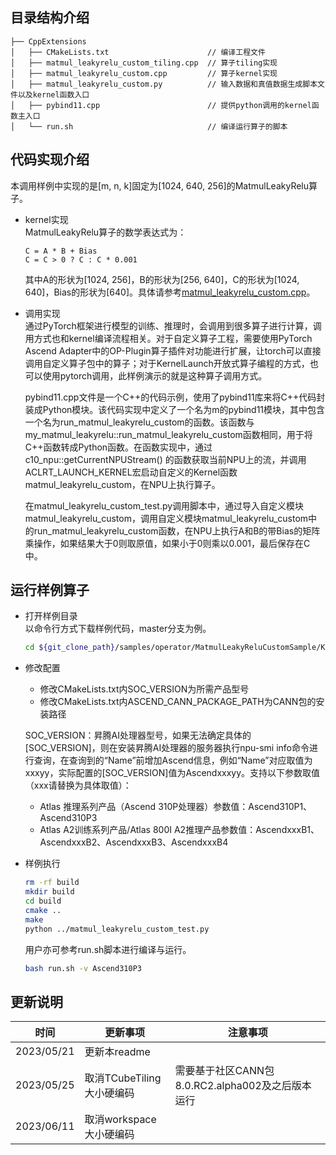 ## 目录结构介绍
```
├── CppExtensions
│   ├── CMakeLists.txt                      // 编译工程文件
│   ├── matmul_leakyrelu_custom_tiling.cpp  // 算子tiling实现
│   ├── matmul_leakyrelu_custom.cpp         // 算子kernel实现
│   ├── matmul_leakyrelu_custom.py          // 输入数据和真值数据生成脚本文件以及kernel函数入口
│   ├── pybind11.cpp                        // 提供python调用的kernel函数主入口
│   └── run.sh                              // 编译运行算子的脚本
```
## 代码实现介绍
本调用样例中实现的是[m, n, k]固定为[1024, 640, 256]的MatmulLeakyRelu算子。

- kernel实现  
  MatmulLeakyRelu算子的数学表达式为：

  ```
  C = A * B + Bias
  C = C > 0 ? C : C * 0.001
  ```

  其中A的形状为[1024, 256]，B的形状为[256, 640]，C的形状为[1024, 640]，Bias的形状为[640]。具体请参考[matmul_leakyrelu_custom.cpp](./matmul_leakyrelu_custom.cpp)。

- 调用实现  
  通过PyTorch框架进行模型的训练、推理时，会调用到很多算子进行计算，调用方式也和kernel编译流程相关。对于自定义算子工程，需要使用PyTorch Ascend Adapter中的OP-Plugin算子插件对功能进行扩展，让torch可以直接调用自定义算子包中的算子；对于KernelLaunch开放式算子编程的方式，也可以使用pytorch调用，此样例演示的就是这种算子调用方式。

  pybind11.cpp文件是一个C++的代码示例，使用了pybind11库来将C++代码封装成Python模块。该代码实现中定义了一个名为m的pybind11模块，其中包含一个名为run_matmul_leakyrelu_custom的函数。该函数与my_matmul_leakyrelu::run_matmul_leakyrelu_custom函数相同，用于将C++函数转成Python函数。在函数实现中，通过c10_npu::getCurrentNPUStream() 的函数获取当前NPU上的流，并调用ACLRT_LAUNCH_KERNEL宏启动自定义的Kernel函数matmul_leakyrelu_custom，在NPU上执行算子。

  在matmul_leakyrelu_custom_test.py调用脚本中，通过导入自定义模块matmul_leakyrelu_custom，调用自定义模块matmul_leakyrelu_custom中的run_matmul_leakyrelu_custom函数，在NPU上执行A和B的带Bias的矩阵乘操作，如果结果大于0则取原值，如果小于0则乘以0.001，最后保存在C中。

## 运行样例算子

  - 打开样例目录   
    以命令行方式下载样例代码，master分支为例。
    ```bash
    cd ${git_clone_path}/samples/operator/MatmulLeakyReluCustomSample/KernelLaunch/CppExtensions
    ```

  - 修改配置
    * 修改CMakeLists.txt内SOC_VERSION为所需产品型号
    * 修改CMakeLists.txt内ASCEND_CANN_PACKAGE_PATH为CANN包的安装路径

    SOC_VERSION：昇腾AI处理器型号，如果无法确定具体的[SOC_VERSION]，则在安装昇腾AI处理器的服务器执行npu-smi info命令进行查询，在查询到的“Name”前增加Ascend信息，例如“Name”对应取值为xxxyy，实际配置的[SOC_VERSION]值为Ascendxxxyy。支持以下参数取值（xxx请替换为具体取值）：
      - Atlas 推理系列产品（Ascend 310P处理器）参数值：Ascend310P1、Ascend310P3
      - Atlas A2训练系列产品/Atlas 800I A2推理产品参数值：AscendxxxB1、AscendxxxB2、AscendxxxB3、AscendxxxB4

  - 样例执行

    ```bash
    rm -rf build
    mkdir build
    cd build
    cmake ..
    make
    python ../matmul_leakyrelu_custom_test.py
    ```

    用户亦可参考run.sh脚本进行编译与运行。
    ```bash
    bash run.sh -v Ascend310P3
    ```

## 更新说明
| 时间       | 更新事项     | 注意事项                                         |
| ---------- | ------------ | ------------------------------------------------ |
| 2023/05/21 | 更新本readme |                                                 |
| 2023/05/25 | 取消TCubeTiling大小硬编码 | 需要基于社区CANN包8.0.RC2.alpha002及之后版本运行 |
| 2023/06/11 | 取消workspace大小硬编码 |                                        |